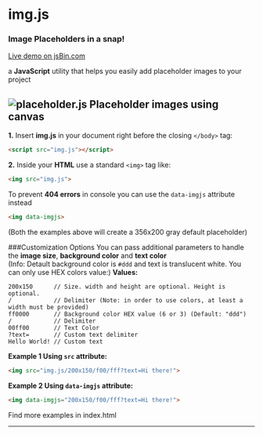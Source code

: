 # img.js
### Image Placeholders in a snap!  

[Live demo on jsBin.com](http://jsbin.com/boriju/2/edit?output)  

a **JavaScript** utility that helps you easily add placeholder images to your project

![placeholder.js Placeholder images using canvas](http://i.imgur.com/fYCYFxf.png)
---

**1.** Insert **img.js** in your document right before the closing `</body>` tag:
```html
<script src="img.js"></script>
```
**2.** Inside your **HTML** use a standard `<img>` tag like:
```html
<img src="img.js">
````

To prevent **404 errors** in console you can use the `data-imgjs` attribute instead
```html
<img data-imgjs>
````

(Both the examples above will create a 356x200 gray default placeholder)

###Customization Options
You can pass additional parameters to handle the **image size**, **background color** and **text color**  
(Info: Detault background color is `#ddd` and text is translucent white. You can only use HEX colors value:)
**Values:**  
```
200x150      // Size. width and height are optional. Height is optional.
/            // Delimiter (Note: in order to use colors, at least a width must be provided)
ff0000       // Background color HEX value (6 or 3) (Default: "ddd")
/            // Delimiter
00ff00       // Text Color
?text=       // Custom text delimiter
Hello World! // Custom text
```
**Example 1 Using `src` attribute:**  

```html
<img src="img.js/200x150/f00/fff?text=Hi there!">
```

**Example 2 Using `data-imgjs` attribute:**  

```html
<img data-imgjs="200x150/f00/fff?text=Hi there!">
```

Find more examples in index.html

---
